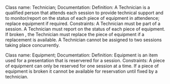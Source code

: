Class name:
	  Technician;
Documentation:
Definition:
	  A Technician is a qualified person that attends each session to provide technical support and to monitor/report on       the status of each piece of equipment in 	attendence; replace equipment if required.
Constraints:
	  A Technician must be part of a session. A Technician must report on the status of each 	piece of equipment. If broken     , the Technician must replace the piece of 	equipment if a replacement is available. A Technician cannot be              assigned to two sessions taking place concurrently.


Class name:
	  Equipment;
Documentation:
Definition:
	  Equipment is an item used for a presentation that is reservered for a session. 
Constraints:
	  A piece of equipment can only be reserved for one session at a time. If a piece of 	equipment is broken it cannot be     available for reservation until fixed by a technician.
